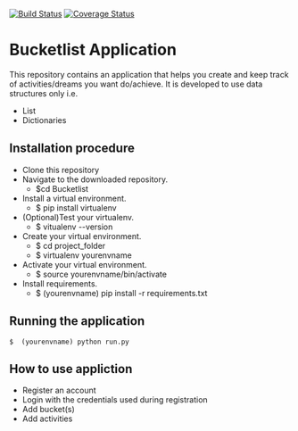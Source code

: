 [![Build Status](https://travis-ci.org/Chris-Maina/Bucketlist.svg?branch=master)](https://travis-ci.org/Chris-Maina/Bucketlist)             <a href='https://coveralls.io/github/Chris-Maina/Bucketlist'><img src='https://coveralls.io/repos/github/Chris-Maina/Bucketlist/badge.svg' alt='Coverage Status' /></a>



# Bucketlist Application
This repository contains an application that helps you create and keep track of activities/dreams you want do/achieve. It is 
developed to use data structures only i.e. 
  
  * List
  * Dictionaries
  
## Installation procedure
* Clone this repository
* Navigate to the downloaded repository. 
   * $cd Bucketlist
* Install a virtual environment. 
   * $ pip install virtualenv
* (Optional)Test your virtualenv.
   * $ vitualenv --version
* Create your virtual environment.
   * $ cd project_folder
   * $ virtualenv yourenvname
* Activate your virtual environment.
   * $ source yourenvname/bin/activate
* Install requirements.
   * $ (yourenvname) pip install -r requirements.txt
    
## Running the application
    $  (yourenvname) python run.py
## How to use appliction
* Register an account
* Login with the credentials used during registration
* Add bucket(s)
* Add activities
